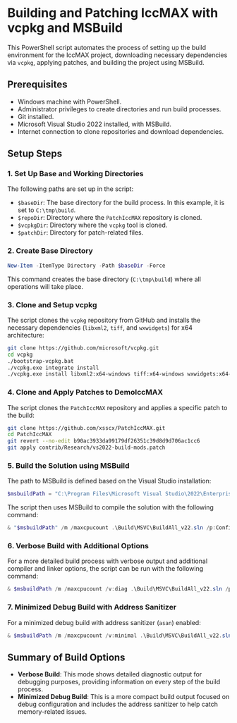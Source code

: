 
# Building and Patching IccMAX with vcpkg and MSBuild

This PowerShell script automates the process of setting up the build environment for the IccMAX project, downloading necessary dependencies via `vcpkg`, applying patches, and building the project using MSBuild.

## Prerequisites

- Windows machine with PowerShell.
- Administrator privileges to create directories and run build processes.
- Git installed.
- Microsoft Visual Studio 2022 installed, with MSBuild.
- Internet connection to clone repositories and download dependencies.

## Setup Steps

### 1. Set Up Base and Working Directories

The following paths are set up in the script:
- `$baseDir`: The base directory for the build process. In this example, it is set to `C:\tmp\build`.
- `$repoDir`: Directory where the `PatchIccMAX` repository is cloned.
- `$vcpkgDir`: Directory where the `vcpkg` tool is cloned.
- `$patchDir`: Directory for patch-related files.

### 2. Create Base Directory

```powershell
New-Item -ItemType Directory -Path $baseDir -Force
```

This command creates the base directory (`C:\tmp\build`) where all operations will take place.

### 3. Clone and Setup vcpkg

The script clones the `vcpkg` repository from GitHub and installs the necessary dependencies (`libxml2`, `tiff`, and `wxwidgets`) for x64 architecture:

```bash
git clone https://github.com/microsoft/vcpkg.git
cd vcpkg
./bootstrap-vcpkg.bat
./vcpkg.exe integrate install
./vcpkg.exe install libxml2:x64-windows tiff:x64-windows wxwidgets:x64-windows
```

### 4. Clone and Apply Patches to DemoIccMAX

The script clones the `PatchIccMAX` repository and applies a specific patch to the build:

```bash
git clone https://github.com/xsscx/PatchIccMAX.git
cd PatchIccMAX
git revert --no-edit b90ac3933da99179df26351c39d8d9d706ac1cc6
git apply contrib/Research/vs2022-build-mods.patch
```

### 5. Build the Solution using MSBuild

The path to MSBuild is defined based on the Visual Studio installation:

```powershell
$msbuildPath = "C:\Program Files\Microsoft Visual Studio\2022\Enterprise\MSBuild\Current\Bin\MSBuild.exe"
```

The script then uses MSBuild to compile the solution with the following command:

```powershell
& "$msbuildPath" /m /maxcpucount .\Build\MSVC\BuildAll_v22.sln /p:Configuration=Debug /p:Platform=x64
```

### 6. Verbose Build with Additional Options

For a more detailed build process with verbose output and additional compiler and linker options, the script can be run with the following command:

```powershell
& $msbuildPath /m /maxcpucount /v:diag .\Build\MSVC\BuildAll_v22.sln /p:Configuration=Debug /p:Platform=x64 /p:AdditionalIncludeDirectories="$vcpkgDir\installed\x64-windows\include" /p:AdditionalLibraryDirectories="$vcpkgDir\installed\x64-windows\lib" /p:CLToolAdditionalOptions="/fsanitize=address /Zi /Od /DDEBUG /W4 /GS /RTC1 /sdl /MP" /p:LinkToolAdditionalOptions="/fsanitize=address /DEBUG /INCREMENTAL:NO /NXCOMPAT /DYNAMICBASE /LTCG" /t:Build
```

### 7. Minimized Debug Build with Address Sanitizer

For a minimized debug build with address sanitizer (`asan`) enabled:

```powershell
& $msbuildPath /m /maxcpucount /v:minimal .\Build\MSVC\BuildAll_v22.sln /p:Configuration=Debug /p:Platform=x64 /p:AdditionalIncludeDirectories="$vcpkgDir\installed\x64-windows\include" /p:AdditionalLibraryDirectories="$vcpkgDir\installed\x64-windows\lib" /p:CLToolAdditionalOptions="/fsanitize=address /Zi /Od /DDEBUG /W4 /GS /RTC1 /sdl /MP" /p:LinkToolAdditionalOptions="/fsanitize=address /DEBUG /INCREMENTAL:NO /NXCOMPAT /DYNAMICBASE /LTCG" /t:Build
```

## Summary of Build Options

- **Verbose Build**: This mode shows detailed diagnostic output for debugging purposes, providing information on every step of the build process.
- **Minimized Debug Build**: This is a more compact build output focused on debug configuration and includes the address sanitizer to help catch memory-related issues.
